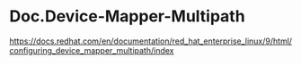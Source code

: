 # Doc.Device-Mapper-Multipath
https://docs.redhat.com/en/documentation/red_hat_enterprise_linux/9/html/configuring_device_mapper_multipath/index
